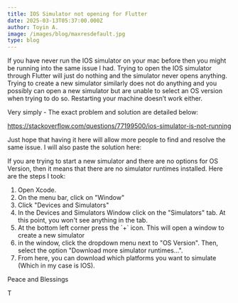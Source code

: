 ```yaml
---
title: IOS Simulator not opening for Flutter
date: 2025-03-13T05:37:00.000Z
author: Toyin A.
image: /images/blog/maxresdefault.jpg
type: blog
---
```

If you have never run the IOS simulator on your mac before then you might be running into the same issue I had. Trying to open the IOS simulator through Flutter will just do nothing and the simulator never opens anything. Trying to create a new simulator similarly does not do anything and you possibly can open a new simulator but are unable to select an OS version when trying to do so. Restarting your machine doesn’t work either.

Very simply - The exact problem and solution are detailed below:

<https://stackoverflow.com/questions/77199500/ios-simulator-is-not-running>

[](https://stackoverflow.com/questions/77199500/ios-simulator-is-not-running)Just hope that having it here will allow more people to find and resolve the same issue. I will also paste the solution here:

If you are trying to start a new simulator and there are no options for OS Version, then it means that there are no simulator runtimes installed. Here are the steps I took:

1. Open Xcode.
2. On the menu bar, click on "Window"
3. Click "Devices and Simulators"
4. In the Devices and Simulators Window click on the "Simulators" tab. At this point, you won't see anything in the tab.
5. At the bottom left corner press the \`+\` icon. This will open a window to create a new simulator
6. in the window, click the dropdown menu next to "OS Version". Then, select the option "Download more simulator runtimes...".
7. From here, you can download which platforms you want to simulate (Which in my case is IOS).

Peace and Blessings

T
